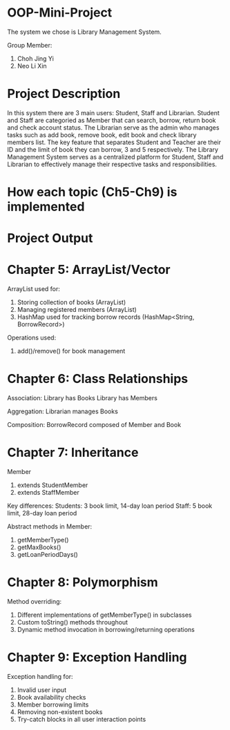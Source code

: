 # OOP-Mini-Project
The system we chose is Library Management System.

Group Member:
1. Choh Jing Yi
2. Neo Li Xin

# Project Description
In this system there are 3 main users: Student, Staff and Librarian. Student and Staff are categoried as Member that can search, borrow, return book and check account status. The Librarian serve as the admin who manages tasks such as add book, remove book, edit book and check library members list. The key feature that separates Student and Teacher are their ID and the limit of book they can borrow, 3 and 5 respectively. The Library Management System serves as a centralized platform for Student, Staff and Librarian to effectively manage their respective tasks and responsibilities.

# How each topic (Ch5-Ch9) is implemented

# Project Output

# Chapter 5: ArrayList/Vector
ArrayList used for:
1. Storing collection of books (ArrayList<Book>)
2. Managing registered members (ArrayList<Member>)
3. HashMap used for tracking borrow records (HashMap<String, BorrowRecord>)

Operations used:
1. add()/remove() for book management

# Chapter 6: Class Relationships
Association:
Library has Books 
Library has Members 

Aggregation:
Librarian manages Books 

Composition:
BorrowRecord composed of Member and Book 

# Chapter 7: Inheritance

Member
1. extends StudentMember
2. extends StaffMember

Key differences:
Students: 3 book limit, 14-day loan period
Staff: 5 book limit, 28-day loan period

Abstract methods in Member:
1. getMemberType()
2. getMaxBooks()
3. getLoanPeriodDays()

# Chapter 8: Polymorphism

Method overriding:
1. Different implementations of getMemberType() in subclasses
2. Custom toString() methods throughout
3. Dynamic method invocation in borrowing/returning operations

# Chapter 9: Exception Handling

Exception handling for:
1. Invalid user input
2. Book availability checks
3. Member borrowing limits
4. Removing non-existent books
5. Try-catch blocks in all user interaction points
